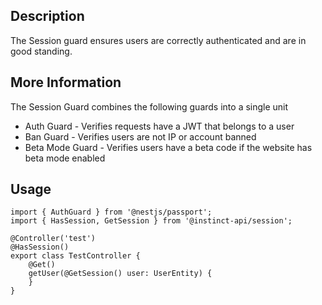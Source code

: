 ## Description
The Session guard ensures users are correctly authenticated and are in good standing.

## More Information
The Session Guard combines the following guards into a single unit
* Auth Guard - Verifies requests have a JWT that belongs to a user
* Ban Guard - Verifies users are not IP or account banned
* Beta Mode Guard - Verifies users have a beta code if the website has beta mode enabled

## Usage
```
import { AuthGuard } from '@nestjs/passport';
import { HasSession, GetSession } from '@instinct-api/session';

@Controller('test')
@HasSession()
export class TestController {
    @Get()
    getUser(@GetSession() user: UserEntity) {
    }
}
```
